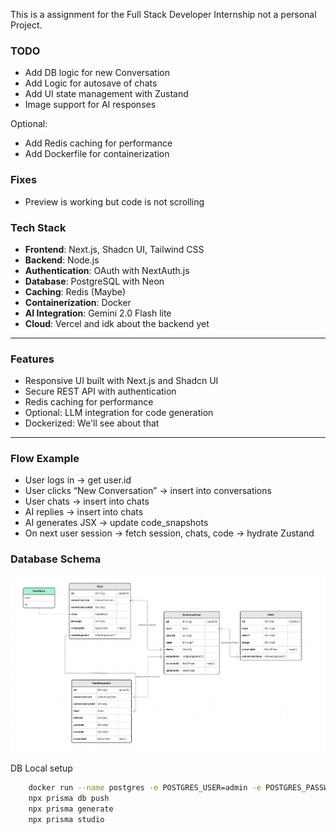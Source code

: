 This is a assignment for the Full Stack Developer Internship not a personal Project.

### TODO
- Add DB logic for new Conversation
- Add Logic for autosave of chats
- Add UI state management with Zustand
- Image support for AI responses

Optional:
- Add Redis caching for performance
- Add Dockerfile for containerization

### Fixes
- Preview is working but code is not scrolling


### Tech Stack
- **Frontend**: Next.js, Shadcn UI, Tailwind CSS
- **Backend**: Node.js
- **Authentication**: OAuth with NextAuth.js
- **Database**: PostgreSQL with Neon
- **Caching**: Redis (Maybe)
- **Containerization**: Docker
- **AI Integration**: Gemini 2.0 Flash lite
- **Cloud**: Vercel and idk about the backend yet
---


### Features

- Responsive UI built with Next.js and Shadcn UI
- Secure REST API with authentication
- Redis caching for performance
- Optional: LLM integration for code generation
- Dockerized: We'll see about that
---

### Flow Example
- User logs in → get user.id
- User clicks “New Conversation” → insert into conversations
- User chats → insert into chats
- AI replies → insert into chats
- AI generates JSX → update code_snapshots
- On next user session → fetch session, chats, code → hydrate Zustand
### Database Schema
![DBschema](DBSchema.png)


DB Local setup
```bash
    docker run --name postgres -e POSTGRES_USER=admin -e POSTGRES_PASSWORD=admin -e POSTGRES_DB=mydb -p 5432:5432 -d postgres
    npx prisma db push
    npx prisma generate
    npx prisma studio
```

